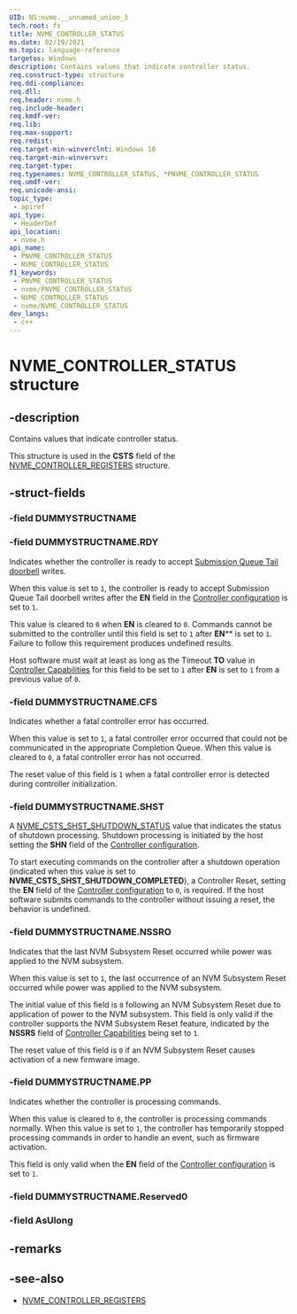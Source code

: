 ```yaml
---
UID: NS:nvme.__unnamed_union_3
tech.root: fs 
title: NVME_CONTROLLER_STATUS
ms.date: 02/19/2021 
ms.topic: language-reference
targetos: Windows
description: Contains values that indicate controller status.
req.construct-type: structure
req.ddi-compliance: 
req.dll: 
req.header: nvme.h
req.include-header: 
req.kmdf-ver: 
req.lib: 
req.max-support: 
req.redist: 
req.target-min-winverclnt: Windows 10 
req.target-min-winversvr: 
req.target-type: 
req.typenames: NVME_CONTROLLER_STATUS, *PNVME_CONTROLLER_STATUS
req.umdf-ver: 
req.unicode-ansi: 
topic_type:
 - apiref
api_type:
 - HeaderDef
api_location:
 - nvme.h
api_name:
 - PNVME_CONTROLLER_STATUS
 - NVME_CONTROLLER_STATUS
f1_keywords:
 - PNVME_CONTROLLER_STATUS
 - nvme/PNVME_CONTROLLER_STATUS
 - NVME_CONTROLLER_STATUS
 - nvme/NVME_CONTROLLER_STATUS
dev_langs:
 - c++
---
```


# NVME_CONTROLLER_STATUS structure

## -description

Contains values that indicate controller status.

This structure is used in the **CSTS** field of the [NVME_CONTROLLER_REGISTERS](ns-nvme-nvme_controller_registers.md) structure.

## -struct-fields

### -field DUMMYSTRUCTNAME

### -field DUMMYSTRUCTNAME.RDY

Indicates whether the controller is ready to accept [Submission Queue Tail doorbell](ns-nvme-nvme_submission_queue_tail_doorbell.md) writes.

When this value is set to `1`, the controller is ready to accept Submission Queue Tail doorbell writes after the **EN** field in the [Controller configuration](ns-nvme-nvme_controller_configuration.md) is set to `1`.

This value is cleared to `0` when **EN** is cleared to `0`. Commands cannot be submitted to the controller until this field is set to `1` after **EN**** is set to `1`. Failure to follow this requirement produces undefined results.

Host software must wait at least as long as the Timeout **TO** value in [Controller Capabilities](ns-nvme-nvme_controller_capabilities.md) for this field to be set to `1` after **EN** is set to `1` from a previous value of `0`.

### -field DUMMYSTRUCTNAME.CFS

Indicates whether a fatal controller error has occurred.

When this value is set to `1`, a fatal controller error occurred that could not be communicated in the appropriate Completion Queue.
When this value is cleared to `0`, a fatal controller error has not occurred.

The reset value of this field is `1` when a fatal controller error is detected during controller initialization.

### -field DUMMYSTRUCTNAME.SHST

A [NVME_CSTS_SHST_SHUTDOWN_STATUS](ne-nvme-nvme_csts_shst_shutdown_status.md) value that indicates the status of shutdown processing. Shutdown processing is initiated by the host setting the **SHN** field of the [Controller configuration](ns-nvme-nvme_controller_configuration.md).

To start executing commands on the controller after a shutdown operation (indicated when this value is set to **NVME_CSTS_SHST_SHUTDOWN_COMPLETED**), a Controller Reset, setting the **EN** field of the [Controller configuration](ns-nvme-nvme_controller_configuration.md) to `0`, is required. If the host software submits commands to the controller without issuing a reset, the behavior is undefined.

### -field DUMMYSTRUCTNAME.NSSRO

Indicates that the last NVM Subsystem Reset occurred while power was applied to the NVM subsystem.

When this value is set to `1`, the last occurrence of an NVM Subsystem Reset occurred while power was applied to the NVM subsystem.

The initial value of this field is `0` following an NVM Subsystem Reset due to application of power to the NVM subsystem. This field is only valid if the controller supports the NVM Subsystem Reset feature, indicated by the **NSSRS** field of [Controller Capabilities](ns-nvme-nvme_controller_capabilities.md) being set to `1`.

The reset value of this field is `0` if an NVM Subsystem Reset causes activation of a new firmware image.

### -field DUMMYSTRUCTNAME.PP

Indicates whether the controller is processing commands.

When this value is cleared to `0`, the controller is processing commands normally. When this value is set to `1`, the controller has temporarily stopped processing commands in order to handle an event, such as firmware activation. 

This field is only valid when the **EN** field of the [Controller configuration](ns-nvme-nvme_controller_configuration.md) is set to `1`.

### -field DUMMYSTRUCTNAME.Reserved0

### -field AsUlong

## -remarks

## -see-also

- [NVME_CONTROLLER_REGISTERS](ns-nvme-nvme_controller_registers.md)